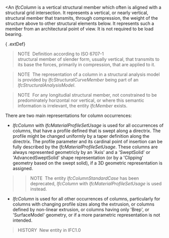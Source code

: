 ﻿<An _IfcColumn_ is a vertical structural member which often is aligned with a structural grid intersection. It represents a vertical, or nearly vertical, structural member that transmits, through compression, the weight of the structure above to other structural elements below. It represents such a member from an architectural point of view. It is not required to be load bearing.

{ .extDef}
> NOTE&nbsp; Definition according to ISO 6707-1  
> structural member of slender form, usually vertical, that transmits to its base the forces, primarily in compression, that are applied to it.

> NOTE&nbsp; The representation of a column in a structural analysis model is provided by _IfcStructuralCurveMember_ being part of an _IfcStructuralAnalysisModel_.

> NOTE&nbsp; For any longitudial structural member, not constrained to be predominately horizontal nor vertical, or where this semantic information is irrelevant, the entity _IfcMember_ exists.

There are two main representations for column occurrences:

* _IfcColumn_ with _IfcMaterialProfileSetUsage_ is used for all occurrences of columns, that have a profile defined that is swept along a directrix. The profile might be changed uniformly by a taper definition along the directrix. The profile parameter and its cardinal point of insertion can be fully described by the _IfcMaterialProfileSetUsage_. These columns are always represented geometricly by an 'Axis' and a 'SweptSolid' or 'AdvancedSweptSolid' shape representation (or by a 'Clipping' geometry based on the swept solid), if a 3D geometric representation is assigned. 
>> NOTE&nbsp; The entity _IfcColumnStandardCase_ has been deprecated, _IfcColumn_ with _IfcMaterialProfileSetUsage_ is used instead. 
* _IfcColumn_ is used for all other occurrences of columns, particularly for columns with changing profile sizes along the extrusion, or columns defined by non-linear extrusion, or columns having only 'Brep', or 'SurfaceModel' geometry, or if a more parametric representation is not intended.

> HISTORY&nbsp; New entity in IFC1.0
